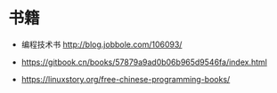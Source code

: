 # 书籍

- 编程技术书 http://blog.jobbole.com/106093/

- https://gitbook.cn/books/57879a9ad0b06b965d9546fa/index.html

- https://linuxstory.org/free-chinese-programming-books/
